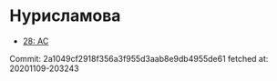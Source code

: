 # Нурисламова
- [28: AC](28.md)

Commit: 2a1049cf2918f356a3f955d3aab8e9db4955de61
 fetched at: 20201109-203243
